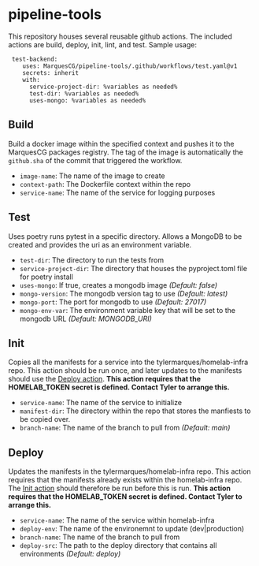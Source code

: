 # pipeline-tools

This repository houses several reusable github actions. The included actions are build, deploy, init, lint, and test. Sample usage:

```
 test-backend:
    uses: MarquesCG/pipeline-tools/.github/workflows/test.yaml@v1
    secrets: inherit
    with:
      service-project-dir: %variables as needed%
      test-dir: %variables as needed%
      uses-mongo: %variables as needed%
```

## Build

Build a docker image within the specified context and pushes it to the MarquesCG packages registry. The tag of the image is automatically the `github.sha` of the commit that triggered the workflow.

- `image-name`: The name of the image to create
- `context-path`: The Dockerfile context within the repo
- `service-name`: The name of the service for logging purposes


## Test

Uses poetry runs pytest in a specific directory. Allows a MongoDB to be created and provides the uri as an environment variable.

- `test-dir`: The directory to run the tests from
- `service-project-dir`: The directory that houses the pyproject.toml file for poetry install
- `uses-mongo`: If true, creates a mongodb image *(Default: false)* 
- `mongo-version`: The mongodb version tag to use *(Default: latest)* 
- `mongo-port`: The port for mongodb to use *(Default: 27017)* 
- `mongo-env-var`: The environment variable key that will be set to the mongodb URL *(Default: MONGODB_URI)*

## Init

Copies all the manifests for a service into the tylermarques/homelab-infra repo. This action should be run once, and later updates to the manifests should use the [Deploy action](#deploy). **This action requires that the HOMELAB_TOKEN secret is defined. Contact Tyler to arrange this.**

- `service-name`: The name of the service to initialize
- `manifest-dir`: The directory within the repo that stores the manfiests to be copied over.
- `branch-name`: The name of the branch to pull from *(Default: main)*


## Deploy

Updates the manifests in the tylermarques/homelab-infra repo. This action requires that the manifests already exists within the homelab-infra repo. The [Init action](#init) should therefore be run before this is run. **This action requires that the HOMELAB_TOKEN secret is defined. Contact Tyler to arrange this.**

- `service-name`: The name of the service within homelab-infra
- `deploy-env`: The name of the environemnt to update (dev|production)
- `branch-name`: The name of the branch to pull from
- `deploy-src`: The path to the deploy directory that contains all environments *(Default: deploy)*


